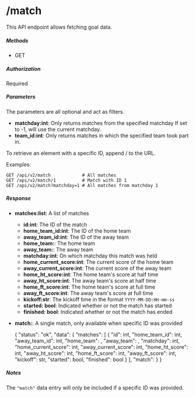 # /match

This API endpoint allows fetching goal data.

##### Methods

* GET

##### Authorization

Required

##### Parameters

The parameters are all optional and act as filters.

* **matchday:int**: Only returns matches from the specified matchday
                    If set to -1, will use the current matchday.
* **team_id:int**: Only returns matches in which the specified team
                   took part in.

To retrieve an element with a specific ID, append /<ID> to the URL.

Examples:

    GET /api/v2/match            # All matches
    GET /api/v2/match/1          # Match with ID 1
    GET /api/v2/match?matchday=1 # All matches from matchday 1

##### Response

* **matches:list**: A list of matches
  * **id:int**: The ID of the match
  * **home_team_id:int**: The ID of the home team
  * **away_team_id:int**: The ID of the away team
  * **home_team:<Team>**: The home team
  * **away_team:<Team>**: The away team
  * **matchday:int**: On which matchday this match was held
  * **home_current_score:int**: The current score of the home team
  * **away_current_score:int**: The current score of the away team
  * **home_ht_score:int**: The home team's score at half time
  * **away_ht_score:int**: The away team's score at half time
  * **home_ft_score:int**: The home team's score at full time
  * **away_ft_score:int**: The away team's score at full time
  * **kickoff:str**: The kickoff time in the format ```YYYY-MM-DD:HH-mm-ss```
  * **started: bool**: Indicated whether or not the match has started
  * **finished: bool**: Indicated whether or not the match has ended
* **match:<Match>**: A single match, only available when specific ID was provided


    {
        "status": "ok",
        "data": {
            "matches": [
                {
                    "id": int,
                    "home_team_id": int,
                    "away_team_id": int,
                    "home_team": <Team>,
                    "away_team": <Team>,
                    "matchday": int,
                    "home_current_score": int,
                    "away_current_score": int,
                    "home_ht_score": int,
                    "away_ht_score": int,
                    "home_ft_score": int,
                    "away_ft_score": int,
                    "kickoff": str,
                    "started": bool,
                    "finished": bool
                }
            ],
            "match": <Match>
        }
    }

##### Notes

The ```"match"``` data entry will only be included if a specific ID
was provided.
